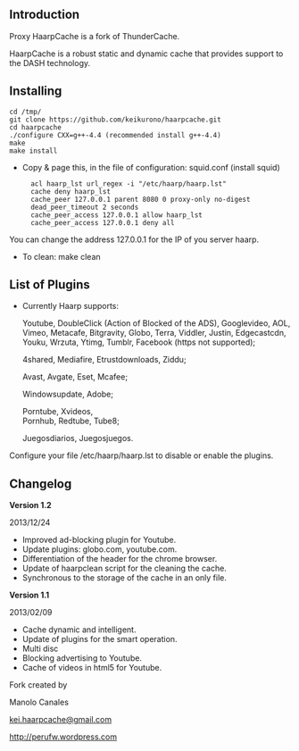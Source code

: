 Introduction
------------

Proxy HaarpCache is a fork of ThunderCache.

HaarpCache is a robust static and dynamic cache that provides support to the DASH technology.

Installing
--------

	cd /tmp/
	git clone https://github.com/keikurono/haarpcache.git
	cd haarpcache
	./configure CXX=g++-4.4 (recommended install g++-4.4)
	make
	make install


* Copy & page this, in the file of configuration: squid.conf (install squid)

		acl haarp_lst url_regex -i "/etc/haarp/haarp.lst"
		cache deny haarp_lst
		cache_peer 127.0.0.1 parent 8080 0 proxy-only no-digest
		dead_peer_timeout 2 seconds
		cache_peer_access 127.0.0.1 allow haarp_lst
		cache_peer_access 127.0.0.1 deny all

You can change the address 127.0.0.1 for the IP of you server haarp.

* To clean: make clean

 
List of Plugins
--------------

* Currently Haarp supports:


	Youtube,
	DoubleClick (Action of Blocked of the ADS),
	Googlevideo,
	AOL,
	Vimeo,
	Metacafe,
	Bitgravity,
	Globo,
	Terra,
	Viddler,
	Justin,
	Edgecastcdn,
	Youku,
	Wrzuta,
	Ytimg,
	Tumblr,
	Facebook (https not supported);
	
	
	4shared,
	Mediafire,
	Etrustdownloads,
	Ziddu;
	
	Avast,
	Avgate,
	Eset,
	Mcafee;
	
	Windowsupdate,
	Adobe;
	
	Porntube,
	Xvideos,	
	Pornhub,
	Redtube,
	Tube8;
	
	Juegosdiarios,
	Juegosjuegos.
	
	
Configure your file /etc/haarp/haarp.lst to disable or enable the plugins.	

	
Changelog
---------

__Version 1.2__

2013/12/24

* Improved ad-blocking plugin for Youtube.
* Update plugins: globo.com, youtube.com.
* Differentiation of the header for the chrome browser.
* Update of haarpclean script for the cleaning the cache.
* Synchronous to the storage of the cache in an only file.

__Version 1.1__

2013/02/09

* Cache dynamic and intelligent.
* Update of plugins for the smart operation.
* Multi disc
* Blocking advertising to Youtube.
* Cache of videos in html5 for Youtube.

Fork created by

Manolo Canales

kei.haarpcache@gmail.com

http://perufw.wordpress.com
